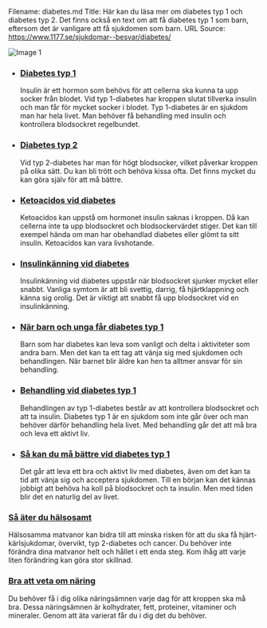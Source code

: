 Filename: diabetes.md
Title: Här kan du läsa mer om diabetes typ 1 och diabetes typ 2. Det finns också en text om att få diabetes typ 1 som barn, eftersom det är vanligare att få sjukdomen som barn.
URL Source: https://www.1177.se/sjukdomar--besvar/diabetes/

![Image 1](https://www.1177.se/globalassets/1177/nationell/media/fotografier/sjukdomar-och-besvar/hormoner-och-diabetes/diabetes-pump-sladd_05.jpg?saved=2021-05-27+02:32)

*   ### [Diabetes typ 1](https://www.1177.se/sjukdomar--besvar/diabetes/diabetes-typ-1/)
    
    Insulin är ett hormon som behövs för att cellerna ska kunna ta upp socker från blodet. Vid typ 1-diabetes har kroppen slutat tillverka insulin och man får för mycket socker i blodet. Typ 1-diabetes är en sjukdom man har hela livet. Man behöver få behandling med insulin och kontrollera blodsockret regelbundet.
    
*   ### [Diabetes typ 2](https://www.1177.se/sjukdomar--besvar/diabetes/diabetes-typ-2/)
    
    Vid typ 2-diabetes har man för högt blodsocker, vilket påverkar kroppen på olika sätt. Du kan bli trött och behöva kissa ofta. Det finns mycket du kan göra själv för att må bättre.
    
*   ### [Ketoacidos vid diabetes](https://www.1177.se/sjukdomar--besvar/diabetes/ketoacidos/)
    
    Ketoacidos kan uppstå om hormonet insulin saknas i kroppen. Då kan cellerna inte ta upp blodsockret och blodsockervärdet stiger. Det kan till exempel hända om man har obehandlad diabetes eller glömt ta sitt insulin. Ketoacidos kan vara livshotande.
    
*   ### [Insulinkänning vid diabetes](https://www.1177.se/sjukdomar--besvar/diabetes/insulinkanning/)
    
    Insulinkänning vid diabetes uppstår när blodsockret sjunker mycket eller snabbt. Vanliga symtom är att bli svettig, darrig, få hjärtklappning och känna sig orolig. Det är viktigt att snabbt få upp blodsockret vid en insulinkänning.
    
*   ### [När barn och unga får diabetes typ 1](https://www.1177.se/sjukdomar--besvar/diabetes/nar-barn-och-unga-far-diabetes-typ-1/)
    
    Barn som har diabetes kan leva som vanligt och delta i aktiviteter som andra barn. Men det kan ta ett tag att vänja sig med sjukdomen och behandlingen. När barnet blir äldre kan hen ta alltmer ansvar för sin behandling.
    
*   ### [Behandling vid diabetes typ 1](https://www.1177.se/sjukdomar--besvar/diabetes/behandling-vid-diabetes-typ-1/)
    
    Behandlingen av typ 1-diabetes består av att kontrollera blodsockret och att ta insulin. Diabetes typ 1 är en sjukdom som inte går över och man behöver därför behandling hela livet. Med behandling går det att må bra och leva ett aktivt liv.
    
*   ### [Så kan du må bättre vid diabetes typ 1](https://www.1177.se/sjukdomar--besvar/diabetes/sa-kan-du-ma-battre-vid-diabetes-typ-1/)
    
    Det går att leva ett bra och aktivt liv med diabetes, även om det kan ta tid att vänja sig och acceptera sjukdomen. Till en början kan det kännas jobbigt att behöva ha koll på blodsockret och ta insulin. Men med tiden blir det en naturlig del av livet.
    

### [Så äter du hälsosamt](https://www.1177.se/liv--halsa/ata-for-att-ma-bra/sa-ater-du-halsosamt/)

Hälsosamma matvanor kan bidra till att minska risken för att du ska få hjärt-kärlsjukdomar, övervikt, typ 2-diabetes och cancer. Du behöver inte förändra dina matvanor helt och hållet i ett enda steg. Kom ihåg att varje liten förändring kan göra stor skillnad.

### [Bra att veta om näring](https://www.1177.se/liv--halsa/ata-for-att-ma-bra/bra-att-veta-om-naring/)

Du behöver få i dig olika näringsämnen varje dag för att kroppen ska må bra. Dessa näringsämnen är kolhydrater, fett, proteiner, vitaminer och mineraler. Genom att äta varierat får du i dig det du behöver.
